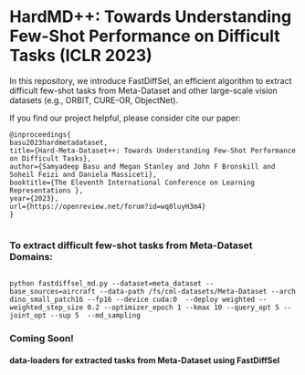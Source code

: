# HardMD++: Towards Understanding Few-Shot Performance on Difficult Tasks (ICLR 2023)
In this repository, we introduce FastDiffSel, an efficient algorithm to extract difficult few-shot tasks from Meta-Dataset and other large-scale vision datasets (e.g., ORBIT, CURE-OR, ObjectNet). 


If you find our project helpful, please consider cite our paper:
```
@inproceedings{
basu2023hardmetadataset,
title={Hard-Meta-Dataset++: Towards Understanding Few-Shot Performance on Difficult Tasks},
author={Samyadeep Basu and Megan Stanley and John F Bronskill and Soheil Feizi and Daniela Massiceti},
booktitle={The Eleventh International Conference on Learning Representations },
year={2023},
url={https://openreview.net/forum?id=wq0luyH3m4}
}


```

### To extract difficult few-shot tasks from Meta-Dataset Domains:

```

python fastdiffsel_md.py --dataset=meta_dataset --base_sources=aircraft --data-path /fs/cml-datasets/Meta-Dataset --arch dino_small_patch16 --fp16 --device cuda:0  --deploy weighted --weighted_step_size 0.2 --optimizer_epoch 1 --kmax 10 --query_opt 5 --joint_opt --sup 5  --md_sampling

```


### Coming Soon!

#### data-loaders for extracted tasks from Meta-Dataset using FastDiffSel
